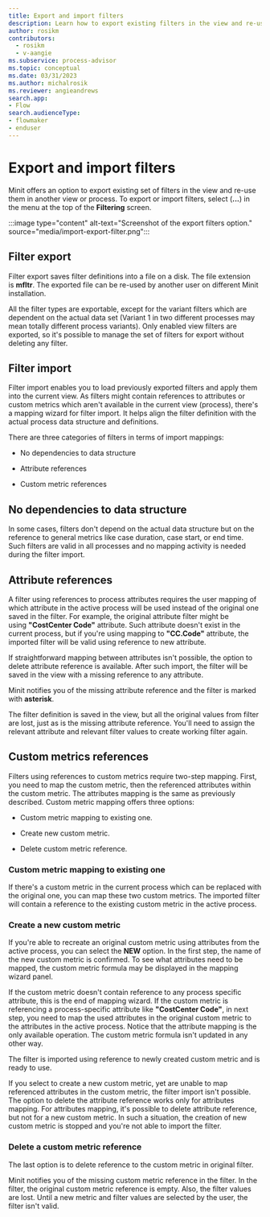 ```yaml
---
title: Export and import filters
description: Learn how to export existing filters in the view and re-use them in another view or process in minit.
author: rosikm
contributors:
  - rosikm
  - v-aangie
ms.subservice: process-advisor
ms.topic: conceptual
ms.date: 03/31/2023
ms.author: michalrosik
ms.reviewer: angieandrews
search.app:
- Flow
search.audienceType:
- flowmaker
- enduser
---
```


# Export and import filters

Minit offers an option to export existing set of filters in the view and re-use them in another view or process. To export or import filters, select (**...**) in the menu at the top of the **Filtering** screen.

:::image type="content" alt-text="Screenshot of the export filters option." source="media/import-export-filter.png":::

## Filter export

Filter export saves filter definitions into a file on a disk. The file extension is **mfltr**. The exported file can be re-used by another user on different Minit installation.

All the filter types are exportable, except for the variant filters which are dependent on the actual data set (Variant 1 in two different processes may mean totally different process variants). Only enabled view filters are exported, so it's possible to manage the set of filters for export without deleting any filter.

## Filter import

Filter import enables you to load previously exported filters and apply them into the current view. As filters might contain references to attributes or custom metrics which aren't available in the current view (process), there's a mapping wizard for filter import. It helps align the filter definition with the actual process data structure and definitions.

There are three categories of filters in terms of import mappings:

- No dependencies to data structure

- Attribute references

- Custom metric references

## No dependencies to data structure

In some cases, filters don't depend on the actual data structure but on the reference to general metrics like case duration, case start, or end time. Such filters are valid in all processes and no mapping activity is needed during the filter import.

## Attribute references

A filter using references to process attributes requires the user mapping of which attribute in the active process will be used instead of the original one saved in the filter. For example, the original attribute filter might be using **"CostCenter Code"** attribute. Such attribute doesn't exist in the current process, but if you're using mapping to **"CC.Code"** attribute, the imported filter will be valid using reference to new attribute.

If straightforward mapping between attributes isn't possible, the option to delete attribute reference is available. After such import, the filter will be saved in the view with a missing reference to any attribute.

Minit notifies you of the missing attribute reference and the filter is marked with **asterisk**.

The filter definition is saved in the view, but all the original values from filter are lost, just as is the missing attribute reference. You'll need to assign the relevant attribute and relevant filter values to create working filter again.

## Custom metrics references

<!--From this section to the end, I removed all screenshots. I wasn't able to verify if any of this functionality exists.-->
Filters using references to custom metrics require two-step mapping. First, you need to map the custom metric, then the referenced attributes within the custom metric. The attributes mapping is the same as previously described. Custom metric mapping offers three options:

- Custom metric mapping to existing one.

- Create new custom metric.

- Delete custom metric reference.

### Custom metric mapping to existing one

If there's a custom metric in the current process which can be replaced with the original one, you can map these two custom metrics. The imported filter will contain a reference to the existing custom metric in the active process.

### Create a new custom metric

If you're able to recreate an original custom metric using attributes from the active process, you can select the **NEW** option. In the first step, the name of the new custom metric is confirmed. To see what attributes need to be mapped, the custom metric formula may be displayed in the mapping wizard panel.

If the custom metric doesn't contain reference to any process specific attribute, this is the end of mapping wizard. If the custom metric is referencing a process-specific attribute like **"CostCenter Code"**, in next step, you need to map the used attributes in the original custom metric to the attributes in the active process. Notice that the attribute mapping is the only available operation. The custom metric formula isn't updated in any other way.

The filter is imported using reference to newly created custom metric and is ready to use.

If you select to create a new custom metric, yet are unable to map referenced attributes in the custom metric, the filter import isn't possible. The option to delete the attribute reference works only for attributes mapping. For attributes mapping, it's possible to delete attribute reference, but not for a new custom metric. In such a situation, the creation of new custom metric is stopped and you're not able to import the filter.

### Delete a custom metric reference

The last option is to delete reference to the custom metric in original filter.

Minit notifies you of the missing custom metric reference in the filter. In the filter, the original custom metric reference is empty. Also, the filter values are lost. Until a new metric and filter values are selected by the user, the filter isn't valid.


